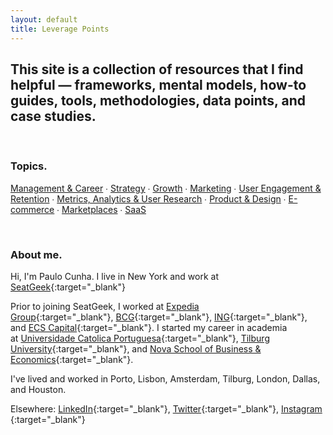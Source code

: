```yaml
---
layout: default
title: Leverage Points
---
```


## This site is a collection of resources that I find helpful — frameworks, mental models, how-to guides, tools, methodologies, data points, and case studies.

&nbsp;
&nbsp;
### Topics.

[Management & Career](https://leveragepoints.github.io/management/) ∙ [Strategy](https://leveragepoints.github.io/strategy/) ∙ [Growth](https://leveragepoints.github.io/growth/) ∙ [Marketing](https://leveragepoints.github.io/marketing/) ∙ [User Engagement & Retention](https://leveragepoints.github.io/retention/) ∙ [Metrics, Analytics & User Research](https://leveragepoints.github.io/analytics) ∙ [Product & Design](https://leveragepoints.github.io/product/) ∙ [E-commerce](https://leveragepoints.github.io/ecommerce/) ∙ [Marketplaces](https://leveragepoints.github.io/marketplaces/) ∙ [SaaS](https://leveragepoints.github.io/saas/)

&nbsp;
&nbsp;
### About me.

Hi, I'm Paulo Cunha. I live in New York and work at [SeatGeek](https://seatgeek.com){:target="_blank"}

Prior to joining SeatGeek, I worked at [Expedia Group](https://www.expediagroup.com){:target="_blank"}, [BCG](https://www.bcg.com){:target="_blank"}, [ING](https://www.ing.com/Home.htm){:target="_blank"}, and [ECS Capital](https://www.ecs.pt/index.php/en/){:target="_blank"}. I started my career in academia at [Universidade Catolica Portuguesa](http://www.porto.ucp.pt/en/catolica-porto-business-school){:target="_blank"}, [Tilburg University](https://www.tilburguniversity.edu/research/economics-and-management/graduate-school){:target="_blank"}, and [Nova School of Business & Economics](https://www2.novasbe.unl.pt/en/){:target="_blank"}.

I've lived and worked in Porto, Lisbon, Amsterdam, Tilburg, London, Dallas, and Houston.

Elsewhere: [LinkedIn](https://www.linkedin.com/in/paulovcunha/){:target="_blank"}, [Twitter](https://twitter.com/paul0cunha){:target="_blank"}, [Instagram](https://www.instagram.com/paul0cunha/){:target="_blank"}